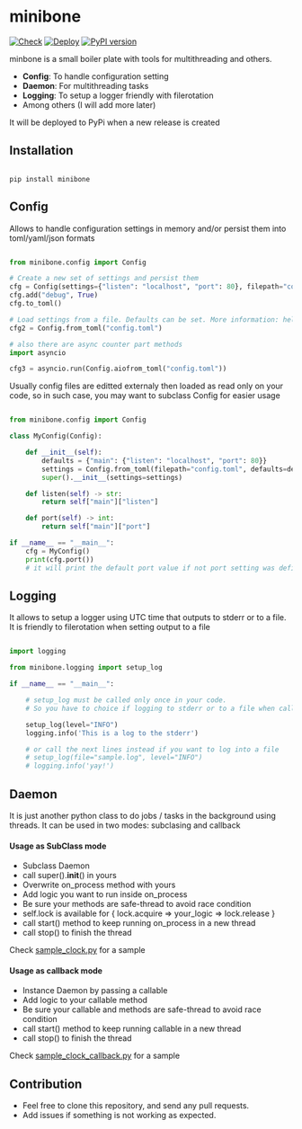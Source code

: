 # minibone

[![Check](https://github.com/erromu/minibone/actions/workflows/python-check.yml/badge.svg)](https://github.com/erromu/minibone/actions/workflows/python-check.yml)  [![Deploy](https://github.com/erromu/minibone/actions/workflows/python-publish.yml/badge.svg)](https://github.com/erromu/minibone/actions/workflows/python-publish.yml) [![PyPI version](https://badge.fury.io/py/minibone.svg)](https://pypi.org/project/minibone)

minbone is a small boiler plate with tools for multithreading and others.

- __Config__: To handle configuration setting
- __Daemon__: For multithreading tasks
- __Logging__: To setup a logger friendly with filerotation 
- Among others (I will add more later)

It will be deployed to PyPi when a new release is created

## Installation

```shell

pip install minibone

```

## Config

Allows to handle configuration settings in memory and/or persist them into toml/yaml/json formats

```python

from minibone.config import Config

# Create a new set of settings and persist them
cfg = Config(settings={"listen": "localhost", "port": 80}, filepath="config.toml")	
cfg.add("debug", True)	
cfg.to_toml()

# Load settings from a file. Defaults can be set. More information: help(Config.from_toml)
cfg2 = Config.from_toml("config.toml")

# also there are async counter part methods
import asyncio

cfg3 = asyncio.run(Config.aiofrom_toml("config.toml"))
```


Usually config files are editted externaly then loaded as read only on your code, so in such case, you may want to subclass Config for easier usage


```python

from minibone.config import Config

class MyConfig(Config):

    def __init__(self):
        defaults = {"main": {"listen": "localhost", "port": 80}}
        settings = Config.from_toml(filepath="config.toml", defaults=defaults)
        super().__init__(settings=settings)

    def listen(self) -> str:
        return self["main"]["listen"]

    def port(self) -> int:
        return self["main"]["port"]

if __name__ == "__main__":
    cfg = MyConfig()
    print(cfg.port())
    # it will print the default port value if not port setting was defined in config.toml

```

## Logging

It allows to setup a logger using UTC time that outputs to stderr or to a file.
It is friendly to filerotation when setting output to a file

```python

import logging

from minibone.logging import setup_log

if __name__ == "__main__":

    # setup_log must be called only once in your code.
    # So you have to choice if logging to stderr or to a file when calling it

    setup_log(level="INFO")
    logging.info('This is a log to the stderr')

    # or call the next lines instead if you want to log into a file
    # setup_log(file="sample.log", level="INFO")
    # logging.info('yay!')

```

## Daemon

It is just another python class to do jobs / tasks in the background using threads. It can be used in two modes: subclasing and callback

#### Usage as SubClass mode

- Subclass Daemon
- call super().__init__() in yours
- Overwrite on_process method with yours
- Add logic you want to run inside on_process
- Be sure your methods are safe-thread to avoid race condition
- self.lock is available for { lock.acquire => your_logic => lock.release }
- call start() method to keep running on_process in a new thread
- call stop() to finish the thread

Check [sample_clock.py](https://github.com/erromu/minibone/blob/main/src/minibone/sample_clock.py) for a sample

#### Usage as callback mode

- Instance Daemon by passing a callable
- Add logic to your callable method
- Be sure your callable and methods are safe-thread to avoid race condition
- call start() method to keep running callable in a new thread
- call stop() to finish the thread

Check [sample_clock_callback.py](https://github.com/erromu/minibone/blob/main/src/minibone/sample_clock_callback.py) for a sample



## Contribution

- Feel free to clone this repository, and send any pull requests.
- Add issues if something is not working as expected.
